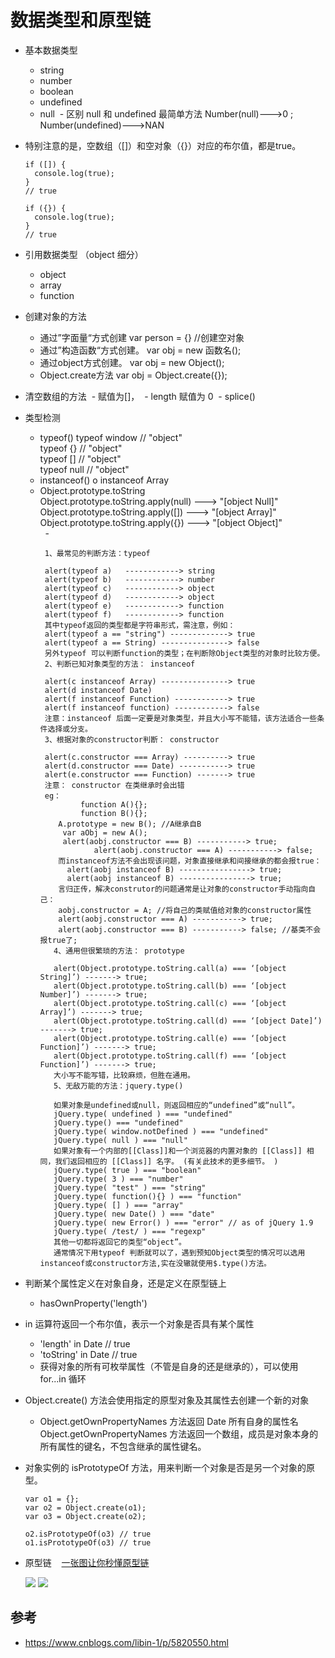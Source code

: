 # 数据类型和原型链

* 基本数据类型
  - string
  - number
  - boolean
  - undefined
  - null
  - 区别 null 和 undefined 最简单方法 Number(null)--->0 ; Number(undefined)--->NAN
  
* 特别注意的是，空数组（[]）和空对象（{}）对应的布尔值，都是true。
  ```
  if ([]) {
    console.log(true);
  }
  // true

  if ({}) {
    console.log(true);
  }
  // true
  ```
  
* 引用数据类型 （object 细分）
  - object
  - array
  - function

* 创建对象的方法
  - 通过”字面量“方式创建      var person = {} //创建空对象 
  - 通过”构造函数“方式创建。   var obj = new 函数名(); 
  - 通过object方式创建。      var obj = new Object(); 
  - Object.create方法        var obj = Object.create({});

* 清空数组的方法
  - 赋值为[]，
  - length 赋值为 0
  - splice() 

* 类型检测
  - typeof()
      typeof window // "object"  
      typeof {} // "object"  
      typeof [] // "object"  
      typeof null // "object"  
  - instanceof()
      o instanceof Array
  - Object.prototype.toString  
      Object.prototype.toString.apply(null)  ---> "[object Null]"  
      Object.prototype.toString.apply([]) ---> "[object Array]"  
      Object.prototype.toString.apply({}) ---> "[object Object]"  
   - 
    ```
     1、最常见的判断方法：typeof

     alert(typeof a)   ------------> string
     alert(typeof b)   ------------> number
     alert(typeof c)   ------------> object
     alert(typeof d)   ------------> object
     alert(typeof e)   ------------> function
     alert(typeof f)   ------------> function
     其中typeof返回的类型都是字符串形式，需注意，例如：
     alert(typeof a == "string") -------------> true
     alert(typeof a == String) ---------------> false
     另外typeof 可以判断function的类型；在判断除Object类型的对象时比较方便。
     2、判断已知对象类型的方法： instanceof
     
     alert(c instanceof Array) ---------------> true
     alert(d instanceof Date) 
     alert(f instanceof Function) ------------> true
     alert(f instanceof function) ------------> false
     注意：instanceof 后面一定要是对象类型，并且大小写不能错，该方法适合一些条件选择或分支。
     3、根据对象的constructor判断： constructor
     
     alert(c.constructor === Array) ----------> true
     alert(d.constructor === Date) -----------> true
     alert(e.constructor === Function) -------> true
     注意： constructor 在类继承时会出错
     eg：
             function A(){};
             function B(){};
        A.prototype = new B(); //A继承自B
         var aObj = new A();
         alert(aobj.constructor === B) -----------> true;
                alert(aobj.constructor === A) -----------> false;
        而instanceof方法不会出现该问题，对象直接继承和间接继承的都会报true：
          alert(aobj instanceof B) ----------------> true;
          alert(aobj instanceof B) ----------------> true;
        言归正传，解决construtor的问题通常是让对象的constructor手动指向自己：
        aobj.constructor = A; //将自己的类赋值给对象的constructor属性
        alert(aobj.constructor === A) -----------> true;
        alert(aobj.constructor === B) -----------> false; //基类不会报true了;
       4、通用但很繁琐的方法： prototype
       
       alert(Object.prototype.toString.call(a) === ‘[object String]’) -------> true;
       alert(Object.prototype.toString.call(b) === ‘[object Number]’) -------> true;
       alert(Object.prototype.toString.call(c) === ‘[object Array]’) -------> true;
       alert(Object.prototype.toString.call(d) === ‘[object Date]’) -------> true;
       alert(Object.prototype.toString.call(e) === ‘[object Function]’) -------> true;
       alert(Object.prototype.toString.call(f) === ‘[object Function]’) -------> true;
       大小写不能写错，比较麻烦，但胜在通用。
       5、无敌万能的方法：jquery.type()

       如果对象是undefined或null，则返回相应的“undefined”或“null”。
       jQuery.type( undefined ) === "undefined"
       jQuery.type() === "undefined"
       jQuery.type( window.notDefined ) === "undefined"
       jQuery.type( null ) === "null"
       如果对象有一个内部的[[Class]]和一个浏览器的内置对象的 [[Class]] 相同，我们返回相应的 [[Class]] 名字。 (有关此技术的更多细节。 )
       jQuery.type( true ) === "boolean"
       jQuery.type( 3 ) === "number"
       jQuery.type( "test" ) === "string"
       jQuery.type( function(){} ) === "function"
       jQuery.type( [] ) === "array"
       jQuery.type( new Date() ) === "date"
       jQuery.type( new Error() ) === "error" // as of jQuery 1.9
       jQuery.type( /test/ ) === "regexp"
       其他一切都将返回它的类型“object”。
       通常情况下用typeof 判断就可以了，遇到预知Object类型的情况可以选用instanceof或constructor方法,实在没辙就使用$.type()方法。
    ```
* 判断某个属性定义在对象自身，还是定义在原型链上
  - hasOwnProperty('length')
  
* in 运算符返回一个布尔值，表示一个对象是否具有某个属性 
  - 'length' in Date // true
  - 'toString' in Date // true
  - 获得对象的所有可枚举属性（不管是自身的还是继承的），可以使用 for...in 循环

* Object.create() 方法会使用指定的原型对象及其属性去创建一个新的对象
  - Object.getOwnPropertyNames 方法返回 Date 所有自身的属性名  
    Object.getOwnPropertyNames 方法返回一个数组，成员是对象本身的所有属性的键名，不包含继承的属性键名。

* 对象实例的 isPrototypeOf 方法，用来判断一个对象是否是另一个对象的原型。
  ```
  var o1 = {};
  var o2 = Object.create(o1);
  var o3 = Object.create(o2);

  o2.isPrototypeOf(o3) // true
  o1.isPrototypeOf(o3) // true
  ```



* 原型链
  
  [一张图让你秒懂原型链](http://flypursue.com/jekyll/update/2015/06/03/proto.html)
  
  ![](http://flypursue.com/img/yuanxinglian.jpg)
  ![](http://upload-images.jianshu.io/upload_images/574093-c03529e3f0943633.jpg?imageMogr2/auto-orient/strip%7CimageView2/2/w/1240)

## 参考
- https://www.cnblogs.com/libin-1/p/5820550.html
